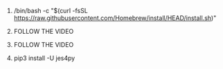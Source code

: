 1) /bin/bash -c "$(curl -fsSL https://raw.githubusercontent.com/Homebrew/install/HEAD/install.sh)"

2) FOLLOW THE VIDEO

3) FOLLOW THE VIDEO

4) pip3 install -U jes4py